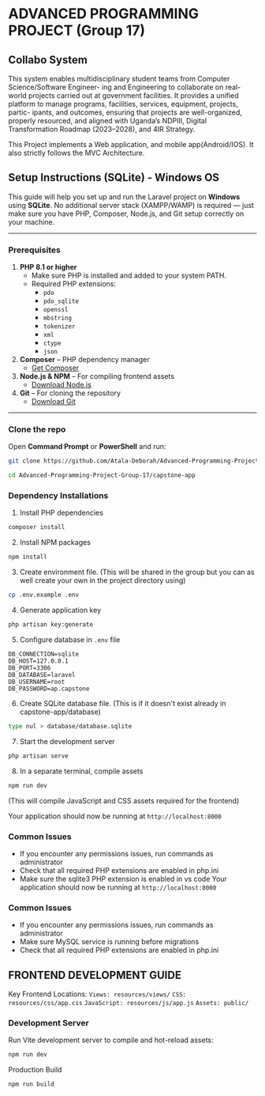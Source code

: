 # ADVANCED PROGRAMMING PROJECT (Group 17)
## Collabo System
This system enables multidisciplinary student teams from Computer Science/Software Engineer-
ing and Engineering to collaborate on real-world projects carried out at government facilities. It
provides a unified platform to manage programs, facilities, services, equipment, projects, partic-
ipants, and outcomes, ensuring that projects are well-organized, properly resourced, and aligned
with Uganda’s NDPIII, Digital Transformation Roadmap (2023–2028), and 4IR Strategy.

This Project implements a Web application, and mobile app(Android/IOS). It also strictly follows the MVC Architecture.

## Setup Instructions (SQLite) - Windows OS

This guide will help you set up and run the Laravel project on **Windows** using **SQLite**. No additional server stack (XAMPP/WAMP) is required — just make sure you have PHP, Composer, Node.js, and Git setup correctly on your machine.

---

### Prerequisites

1. **PHP 8.1 or higher**  
   - Make sure PHP is installed and added to your system PATH.  
   - Required PHP extensions:
     - `pdo`
     - `pdo_sqlite`
     - `openssl`
     - `mbstring`
     - `tokenizer`
     - `xml`
     - `ctype`
     - `json`
2. **Composer** – PHP dependency manager  
   - [Get Composer](https://getcomposer.org/download/)
3. **Node.js & NPM** – For compiling frontend assets  
   - [Download Node.js](https://nodejs.org/en/download)
4. **Git** – For cloning the repository  
   - [Download Git](https://git-scm.com/downloads)

---

### Clone the repo

Open **Command Prompt** or **PowerShell** and run:

```bash
git clone https://github.com/Atala-Deborah/Advanced-Programming-Project-Group-17.git
```

```bash
cd Advanced-Programming-Project-Group-17/capstone-app
```

### Dependency Installations


1. Install PHP dependencies
```bash
composer install
```

2. Install NPM packages
```bash
npm install
```

3. Create environment file. (This will be shared in the group but you can as well create your own in the project directory using)

```bash
cp .env.example .env
```

4. Generate application key
```bash
php artisan key:generate
```

5. Configure database in `.env` file
```
DB_CONNECTION=sqlite
DB_HOST=127.0.0.1
DB_PORT=3306
DB_DATABASE=laravel
DB_USERNAME=root
DB_PASSWORD=ap.capstone
```

6. Create SQLite database file. (This is if it doesn't exist already in capstone-app/database)
```bash
type nul > database/database.sqlite
```

7. Start the development server
```bash
php artisan serve
```

8. In a separate terminal, compile assets
```bash
npm run dev
```
(This will compile JavaScript and CSS assets required for the frontend)

Your application should now be running at `http://localhost:8000`

### Common Issues
- If you encounter any permissions issues, run commands as administrator
- Check that all required PHP extensions are enabled in php.ini
- Make sure the sqlite3 PHP extension is enabled in vs code
Your application should now be running at `http://localhost:8000`

### Common Issues
- If you encounter any permissions issues, run commands as administrator
- Make sure MySQL service is running before migrations
- Check that all required PHP extensions are enabled in php.ini

## FRONTEND DEVELOPMENT GUIDE
Key Frontend Locations:
`Views: resources/views/`
`CSS: resources/css/app.css`
`JavaScript: resources/js/app.js`
`Assets: public/`

### Development Server
Run Vite development server to compile and hot-reload assets:

```bash
npm run dev
```
Production Build

```bash
npm run build
```
